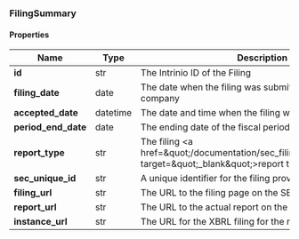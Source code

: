 

[//]: # (CLASS:FilingSummary)

[//]: # (KIND:object)

### FilingSummary

#### Properties

[//]: # (START_DEFINITION)

Name | Type | Description
------------ | ------------- | -------------
**id** | str | The Intrinio ID of the Filing &nbsp;
**filing_date** | date | The date when the filing was submitted to the SEC by the company &nbsp;
**accepted_date** | datetime | The date and time when the filing was accepted by SEC &nbsp;
**period_end_date** | date | The ending date of the fiscal period for the filing &nbsp;
**report_type** | str | The filing &lt;a href&#x3D;\&quot;/documentation/sec_filing_report_types\&quot; target&#x3D;\&quot;_blank\&quot;&gt;report type&lt;/a&gt; &nbsp;
**sec_unique_id** | str | A unique identifier for the filing provided by the SEC &nbsp;
**filing_url** | str | The URL to the filing page on the SEC site &nbsp;
**report_url** | str | The URL to the actual report on the SEC site &nbsp;
**instance_url** | str | The URL for the XBRL filing for the report &nbsp;

[//]: # (END_DEFINITION)



